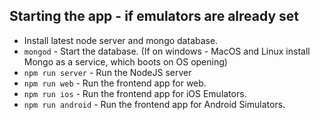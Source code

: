 ## Starting the app - if emulators are already set
* Install latest node server and mongo database.
* `mongod` - Start the database. (If on windows - MacOS and Linux install Mongo as a service, which boots on OS opening)
* `npm run server` - Run the NodeJS server
* `npm run web` - Run the frontend app for web.
* `npm run ios` - Run the frontend app for iOS Emulators.
* `npm run android` - Run the frontend app for Android Simulators.
